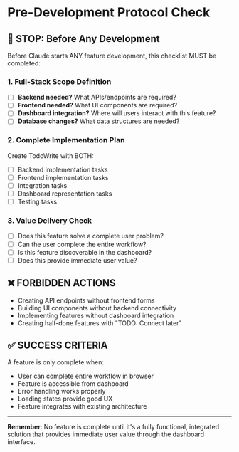 # Pre-Development Protocol Check

## 🚨 STOP: Before Any Development

Before Claude starts ANY feature development, this checklist MUST be completed:

### 1. Full-Stack Scope Definition
- [ ] **Backend needed?** What APIs/endpoints are required?
- [ ] **Frontend needed?** What UI components are required?
- [ ] **Dashboard integration?** Where will users interact with this feature?
- [ ] **Database changes?** What data structures are needed?

### 2. Complete Implementation Plan
Create TodoWrite with BOTH:
- [ ] Backend implementation tasks
- [ ] Frontend implementation tasks  
- [ ] Integration tasks
- [ ] Dashboard representation tasks
- [ ] Testing tasks

### 3. Value Delivery Check
- [ ] Does this feature solve a complete user problem?
- [ ] Can the user complete the entire workflow?
- [ ] Is this feature discoverable in the dashboard?
- [ ] Does this provide immediate user value?

## ❌ FORBIDDEN ACTIONS
- Creating API endpoints without frontend forms
- Building UI components without backend connectivity  
- Implementing features without dashboard integration
- Creating half-done features with "TODO: Connect later"

## ✅ SUCCESS CRITERIA
A feature is only complete when:
- User can complete entire workflow in browser
- Feature is accessible from dashboard
- Error handling works properly
- Loading states provide good UX
- Feature integrates with existing architecture

---

**Remember**: No feature is complete until it's a fully functional, integrated solution that provides immediate user value through the dashboard interface.